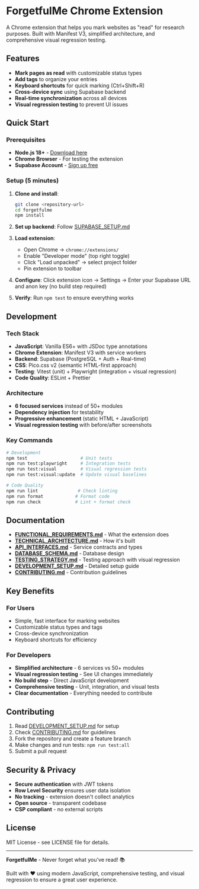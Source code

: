 # ForgetfulMe Chrome Extension

A Chrome extension that helps you mark websites as "read" for research purposes. Built with Manifest V3, simplified architecture, and comprehensive visual regression testing.

## Features

- **Mark pages as read** with customizable status types
- **Add tags** to organize your entries  
- **Keyboard shortcuts** for quick marking (Ctrl+Shift+R)
- **Cross-device sync** using Supabase backend
- **Real-time synchronization** across all devices
- **Visual regression testing** to prevent UI issues

## Quick Start

### Prerequisites
- **Node.js 18+** - [Download here](https://nodejs.org/)
- **Chrome Browser** - For testing the extension
- **Supabase Account** - [Sign up free](https://supabase.com)

### Setup (5 minutes)

1. **Clone and install**:
   ```bash
   git clone <repository-url>
   cd forgetfulme
   npm install
   ```

2. **Set up backend**: Follow [SUPABASE_SETUP.md](./SUPABASE_SETUP.md)

3. **Load extension**:
   - Open Chrome → `chrome://extensions/`
   - Enable "Developer mode" (top right toggle)
   - Click "Load unpacked" → select project folder
   - Pin extension to toolbar

4. **Configure**: Click extension icon → Settings → Enter your Supabase URL and anon key (no build step required)

5. **Verify**: Run `npm test` to ensure everything works

## Development

### Tech Stack
- **JavaScript**: Vanilla ES6+ with JSDoc type annotations
- **Chrome Extension**: Manifest V3 with service workers
- **Backend**: Supabase (PostgreSQL + Auth + Real-time)
- **CSS**: Pico.css v2 (semantic HTML-first approach)
- **Testing**: Vitest (unit) + Playwright (integration + visual regression)
- **Code Quality**: ESLint + Prettier

### Architecture
- **6 focused services** instead of 50+ modules
- **Dependency injection** for testability
- **Progressive enhancement** (static HTML + JavaScript)
- **Visual regression testing** with before/after screenshots

### Key Commands
```bash
# Development
npm test                    # Unit tests
npm run test:playwright     # Integration tests  
npm run test:visual         # Visual regression tests
npm run test:visual:update  # Update visual baselines

# Code Quality
npm run lint               # Check linting
npm run format            # Format code
npm run check             # Lint + format check
```

## Documentation

- **[FUNCTIONAL_REQUIREMENTS.md](./FUNCTIONAL_REQUIREMENTS.md)** - What the extension does
- **[TECHNICAL_ARCHITECTURE.md](./TECHNICAL_ARCHITECTURE.md)** - How it's built
- **[API_INTERFACES.md](./API_INTERFACES.md)** - Service contracts and types
- **[DATABASE_SCHEMA.md](./DATABASE_SCHEMA.md)** - Database design
- **[TESTING_STRATEGY.md](./TESTING_STRATEGY.md)** - Testing approach with visual regression
- **[DEVELOPMENT_SETUP.md](./DEVELOPMENT_SETUP.md)** - Detailed setup guide
- **[CONTRIBUTING.md](./CONTRIBUTING.md)** - Contribution guidelines

## Key Benefits

### For Users
- Simple, fast interface for marking websites
- Customizable status types and tags
- Cross-device synchronization
- Keyboard shortcuts for efficiency

### For Developers
- **Simplified architecture** - 6 services vs 50+ modules
- **Visual regression testing** - See UI changes immediately
- **No build step** - Direct JavaScript development
- **Comprehensive testing** - Unit, integration, and visual tests
- **Clear documentation** - Everything needed to contribute

## Contributing

1. Read [DEVELOPMENT_SETUP.md](./DEVELOPMENT_SETUP.md) for setup
2. Check [CONTRIBUTING.md](./CONTRIBUTING.md) for guidelines
3. Fork the repository and create a feature branch
4. Make changes and run tests: `npm run test:all`
5. Submit a pull request

## Security & Privacy

- **Secure authentication** with JWT tokens
- **Row Level Security** ensures user data isolation
- **No tracking** - extension doesn't collect analytics
- **Open source** - transparent codebase
- **CSP compliant** - no external scripts

## License

MIT License - see LICENSE file for details.

---

**ForgetfulMe** - Never forget what you've read! 📚

Built with ❤️ using modern JavaScript, comprehensive testing, and visual regression to ensure a great user experience.